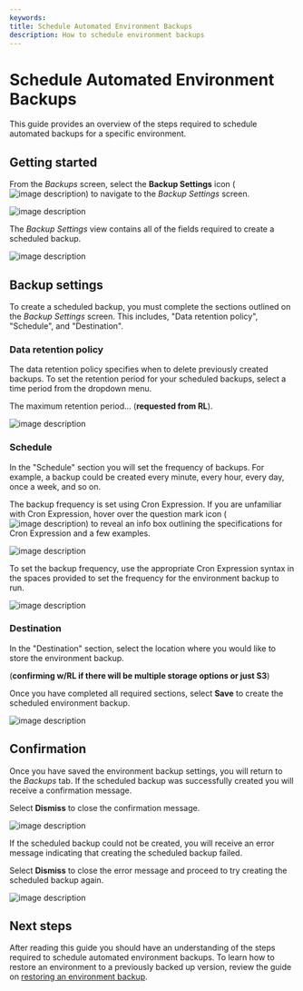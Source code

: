 ```yaml
---
keywords:
title: Schedule Automated Environment Backups
description: How to schedule environment backups
---
```

# Schedule Automated Environment Backups

This guide provides an overview of the steps required to schedule automated backups for a specific environment.

## Getting started

From the *Backups* screen, select the **Backup Settings** icon (![image description](images/gear-icon.png)) to navigate to the *Backup Settings* screen.

![image description](images/schedule-select-backupsettings.png)

The *Backup Settings* view contains all of the fields required to create a scheduled backup.

![image description](images/schedule-backupsettings.png)

## Backup settings

To create a scheduled backup, you must complete the sections outlined on the *Backup Settings* screen. This includes, "Data retention policy", "Schedule", and "Destination".

### Data retention policy

The data retention policy specifies when to delete previously created backups. To set the retention period for your scheduled backups, select a time period from the dropdown menu.

The maximum retention period... (**requested from RL**).

![image description](images/schedule-retention-dropdown.png)

### Schedule

In the "Schedule" section you will set the frequency of backups. For example, a backup could be created every minute, every hour, every day, once a week, and so on.

The backup frequency is set using Cron Expression. If you are unfamiliar with Cron Expression, hover over the question mark icon (![image description](images/info-icon.png)) to reveal an info box outlining the specifications for Cron Expression and a few examples.

![image description](images/schedule-cronexpression.png)

To set the backup frequency, use the appropriate Cron Expression syntax in the spaces provided to set the frequency for the environment backup to run.

![image description](images/schedule-fields.png)

### Destination

In the "Destination" section, select the location where you would like to store the environment backup.

(**confirming w/RL if there will be multiple storage options or just S3**)

Once you have completed all required sections, select **Save** to create the scheduled environment backup.

![image description](images/schedule-save-settings.png)

## Confirmation

Once you have saved the environment backup settings, you will return to the *Backups* tab. If the scheduled backup was successfully created you will receive a confirmation message.

Select **Dismiss** to close the confirmation message.

![image description](images/schedule-success.png)

If the scheduled backup could not be created, you will receive an error message indicating that creating the scheduled backup failed.

Select **Dismiss** to close the error message and proceed to try creating the scheduled backup again.

![image description](images/schedule-error.png)

## Next steps

After reading this guide you should have an understanding of the steps required to schedule automated environment backups. To learn how to restore an environment to a previously backed up version, review the guide on [restoring an environment backup](restore-backup.md).
